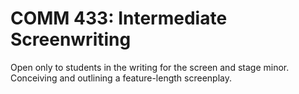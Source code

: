 # COMM 433: Intermediate Screenwriting

Open only to students in the writing for the screen and stage minor. Conceiving and outlining a feature-length screenplay.